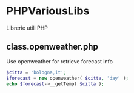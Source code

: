 PHPVariousLibs
==============

Librerie utili PHP

## class.openweather.php

Use openweather for retrieve forecast info

```php
$citta = 'bologna,it';
$forecast = new openweather( $citta, 'day' );
echo $forecast->__getTemp( $citta );
```
